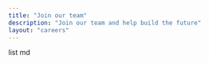 ```yaml
---
title: "Join our team"
description: "Join our team and help build the future"
layout: "careers"
---
```


list md
